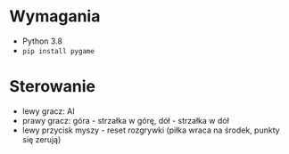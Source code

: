 # Wymagania
- Python 3.8
- `pip install pygame`

# Sterowanie
- lewy gracz: AI
- prawy gracz: góra - strzałka w górę, dół - strzałka w dół
- lewy przycisk myszy - reset rozgrywki (piłka wraca na środek, punkty się zerują)
